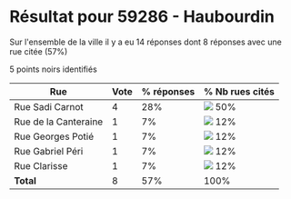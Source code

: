 # Résultat pour 59286 - Haubourdin

Sur l'ensemble de la ville il y a eu 14 réponses dont 8 réponses avec une rue citée (57%)

5 points noirs identifiés

| Rue | Vote | % réponses | % Nb rues cités|
|-----|------|------------|----------------|
| Rue Sadi Carnot | 4 | 28% | <img src="../../img/bar_50.gif" />&nbsp;50%|
| Rue de la Canteraine | 1 | 7% | <img src="../../img/bar_12.gif" />&nbsp;12%|
| Rue Georges Potié | 1 | 7% | <img src="../../img/bar_12.gif" />&nbsp;12%|
| Rue Gabriel Péri | 1 | 7% | <img src="../../img/bar_12.gif" />&nbsp;12%|
| Rue Clarisse | 1 | 7% | <img src="../../img/bar_12.gif" />&nbsp;12%|
| **Total** | 8 | 57% | 100%|
